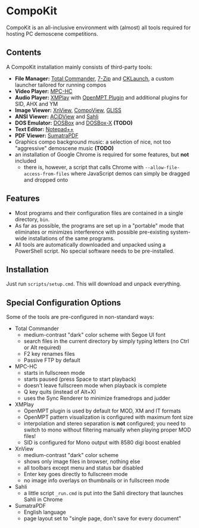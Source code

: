 # CompoKit

CompoKit is an all-inclusive environment with (almost) all tools required for hosting PC demoscene competitions.

## Contents

A CompoKit installation mainly consists of third-party tools:

- **File Manager:** [Total Commander](https://www.ghisler.com/index.htm), [7-Zip](https://www.7-zip.org/) and [CKLaunch](src/cklaunch), a custom launcher tailored for running compos
- **Video Player:** [MPC-HC](https://mpc-hc.org/)
- **Audio Player:** [XMPlay](https://www.un4seen.com/xmplay.html) with [OpenMPT Plugin](https://lib.openmpt.org/libopenmpt/) and additional plugins for SID, AHX and YM
- **Image Viewer:** [XnView](https://www.xnview.com/en/), [CompoView](https://www.pouet.net/prod.php?which=56934), [GLISS](http://svn.emphy.de/scripts/trunk/gliss.cpp)
- **ANSI Viewer:** [ACiDView](https://sourceforge.net/projects/acidview6-win32/) and [Sahli](https://github.com/m0qui/Sahli)
- **DOS Emulator:** [DOSBox](https://www.dosbox.com/) and [DOSBox-X](https://dosbox-x.com/) **(TODO)**
- **Text Editor:** [Notepad++](https://notepad-plus-plus.org/)
- **PDF Viewer:** [SumatraPDF](https://www.sumatrapdfreader.org/)
- Graphics compo background music: a selection of nice, not too "aggressive" demoscene music **(TODO)**
- an installation of Google Chrome is required for some features, but **not** included
  - there is, however, a script that calls Chrome with `--allow-file-access-from-files` where JavaScript demos can simply be dragged and dropped onto

## Features

- Most programs and their configuration files are contained in a single directory, `bin`.
- As far as possible, the programs are set up in a "portable" mode that eliminates or minimizes interference with possible pre-existing system-wide installations of the same programs.
- All tools are automatically downloaded and unpacked using a PowerShell script. No special software needs to be pre-installed.

## Installation

Just run `scripts/setup.cmd`. This will download and unpack everything.

## Special Configuration Options

Some of the tools are pre-configured in non-standard ways:

- Total Commander
  - medium-contrast "dark" color scheme with Segoe UI font
  - search files in the current directory by simply typing letters (no Ctrl or Alt required)
  - F2 key renames files
  - Passive FTP by default
- MPC-HC
  - starts in fullscreen mode
  - starts paused (press Space to start playback)
  - doesn't leave fullscreen mode when playback is complete
  - Q key quits (instead of Alt+X)
  - uses the Sync Renderer to minimize framedrops and judder
- XMPlay
  - OpenMPT plugin is used by default for MOD, XM and IT formats
  - OpenMPT pattern visualization is configured with maximum font size
  - interpolation and stereo separation is **not** configured; you need to switch to mono without filtering manually when playing proper MOD files!
  - SID is configured for Mono output with 8580 digi boost enabled
- XnView
  - medium-contrast "dark" color scheme
  - shows only image files in browser, nothing else
  - all toolbars except menu and status bar disabled
  - Enter key goes directly to fullscreen mode
  - no image info overlays on thumbnails or in fullscreen mode
- Sahli
  - a little script `_run.cmd` is put into the Sahli directory that launches Sahli in Chrome
- SumatraPDF
  - English language
  - page layout set to "single page, don't save for every document"
